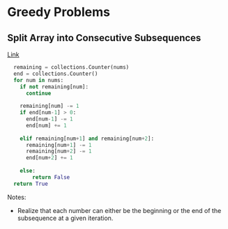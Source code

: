 # Greedy Problems

## Split Array into Consecutive Subsequences
[Link](https://leetcode.com/problems/split-array-into-consecutive-subsequences/)
```python
  remaining = collections.Counter(nums)
  end = collections.Counter()
  for num in nums:
    if not remaining[num]:
      continue
      
    remaining[num] -= 1
    if end[num-1] > 0:
      end[num-1] -= 1
      end[num] += 1
      
    elif remaining[num+1] and remaining[num+2]:
      remaining[num+1] -= 1
      remaining[num+2] -= 1
      end[num+2] += 1
    
    else:
        return False
  return True
```
Notes:
- Realize that each number can either be the beginning or the end of the subsequence at a given iteration.